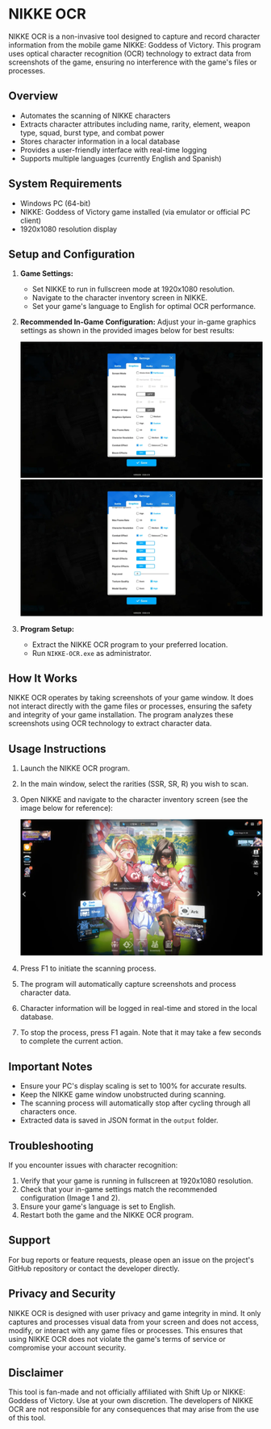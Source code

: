 # NIKKE OCR

NIKKE OCR is a non-invasive tool designed to capture and record character information from the mobile game NIKKE: Goddess of Victory. This program uses optical character recognition (OCR) technology to extract data from screenshots of the game, ensuring no interference with the game's files or processes.

## Overview

- Automates the scanning of NIKKE characters
- Extracts character attributes including name, rarity, element, weapon type, squad, burst type, and combat power
- Stores character information in a local database
- Provides a user-friendly interface with real-time logging
- Supports multiple languages (currently English and Spanish)

## System Requirements

- Windows PC (64-bit)
- NIKKE: Goddess of Victory game installed (via emulator or official PC client)
- 1920x1080 resolution display

## Setup and Configuration

1. **Game Settings:**
   - Set NIKKE to run in fullscreen mode at 1920x1080 resolution.
   - Navigate to the character inventory screen in NIKKE.
   - Set your game's language to English for optimal OCR performance.

2. **Recommended In-Game Configuration:**
   Adjust your in-game graphics settings as shown in the provided images below for best results:

   ![Image 1](docs/image1.png)
   ![Image 2](docs/image2.png)

3. **Program Setup:**
   - Extract the NIKKE OCR program to your preferred location.
   - Run `NIKKE-OCR.exe` as administrator.


## How It Works

NIKKE OCR operates by taking screenshots of your game window. It does not interact directly with the game files or processes, ensuring the safety and integrity of your game installation. The program analyzes these screenshots using OCR technology to extract character data.

## Usage Instructions

1. Launch the NIKKE OCR program.
2. In the main window, select the rarities (SSR, SR, R) you wish to scan.
3. Open NIKKE and navigate to the character inventory screen (see the image below for reference):

   ![Image 3](docs/image3.png)

4. Press F1 to initiate the scanning process.
5. The program will automatically capture screenshots and process character data.
6. Character information will be logged in real-time and stored in the local database.
7. To stop the process, press F1 again. Note that it may take a few seconds to complete the current action.


## Important Notes

- Ensure your PC's display scaling is set to 100% for accurate results.
- Keep the NIKKE game window unobstructed during scanning.
- The scanning process will automatically stop after cycling through all characters once.
- Extracted data is saved in JSON format in the `output` folder.

## Troubleshooting

If you encounter issues with character recognition:

1. Verify that your game is running in fullscreen at 1920x1080 resolution.
2. Check that your in-game settings match the recommended configuration (Image 1 and 2).
3. Ensure your game's language is set to English.
4. Restart both the game and the NIKKE OCR program.

## Support

For bug reports or feature requests, please open an issue on the project's GitHub repository or contact the developer directly.

## Privacy and Security

NIKKE OCR is designed with user privacy and game integrity in mind. It only captures and processes visual data from your screen and does not access, modify, or interact with any game files or processes. This ensures that using NIKKE OCR does not violate the game's terms of service or compromise your account security.

## Disclaimer

This tool is fan-made and not officially affiliated with Shift Up or NIKKE: Goddess of Victory. Use at your own discretion. The developers of NIKKE OCR are not responsible for any consequences that may arise from the use of this tool.
